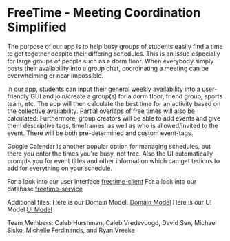 # FreeTime - Meeting Coordination Simplified

The purpose of our app is to help busy groups of students easily find a time to get together despite their differing schedules. This is an issue especially for large groups of people such as a dorm floor. When everybody simply posts their availability into a group chat, coordinating a meeting can be overwhelming or near impossible.

In our app, students can input their general weekly availability into a user-friendly GUI and join/create a group(s) for a dorm floor, friend group, sports team, etc. The app will then calculate the best time for an activity based on the collective availability. Partial overlaps of free times will also be calculated. Furthermore, group creators will be able to add events and give them descriptive tags, timeframes, as well as who is allowed/invited to the event. There will be both pre-determined and custom event-tags.

Google Calendar is another popular option for managing schedules, but there you enter the times you're busy, not free. Also the UI automatically prompts you for event titles and other information which can get tedious to add for everything on your schedule.



For a look into our user interface [freetime-client](https://github.com/calvin-cs262-fall2020-teamD/freetime-client)
For a look into our database [freetime-service](https://github.com/calvin-cs262-fall2020-teamD/freetime-service)

Additional files:
  Here is our Domain Model. [Domain Model](https://github.com/calvin-cs262-fall2020-teamD/freetime-project/blob/master/domainModel.png)
  Here is our UI Model [UI Model](https://github.com/calvin-cs262-fall2020-teamD/freetime-project/blob/master/uiModel.png)
 
Team Members: Caleb Hurshman, Caleb Vredevoogd, David Sen,
Michael Sisko, Michelle Ferdinands, and Ryan Vreeke

